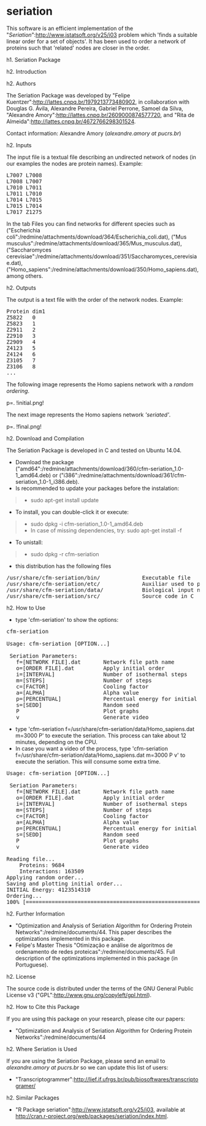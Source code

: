 # seriation
This software is an efficient implementation of the "*Seriation*":http://www.jstatsoft.org/v25/i03 problem which 'finds a suitable linear order for a set of objects'. It has been used to order a network of proteins such that 'related' nodes are closer in the order.


h1. Seriation Package

h2. Introduction

h2. Authors

The Seriation Package was developed by "Felipe Kuentzer":http://lattes.cnpq.br/1979213773480902, in collaboration with 
Douglas G. Ávila, Alexandre Pereira, Gabriel Perrone, Samoel da Silva, "Alexandre Amory":http://lattes.cnpq.br/2609000874577720, and "Rita de Almeida":http://lattes.cnpq.br/4672766298301524.

Contact information: Alexandre Amory (*alexandre.amory at pucrs.br*)

h2. Inputs

The input file is a textual file describing an undirected network of nodes (in our examples the nodes are protein names). Example:

<pre>
L7007 L7008
L7008 L7007
L7010 L7011
L7011 L7010
L7014 L7015
L7015 L7014
L7017 Z1275
</pre>

In the tab Files you can find networks for different species such as ("Escherichia coli":/redmine/attachments/download/364/Escherichia_coli.dat), ("Mus musculus":/redmine/attachments/download/365/Mus_musculus.dat), ("Saccharomyces cerevisiae":/redmine/attachments/download/351/Saccharomyces_cerevisiae.dat), ("Homo_sapiens":/redmine/attachments/download/350/Homo_sapiens.dat), among others.

h2. Outputs

The output is a text file with the order of the network nodes. Example:

<pre>
Protein	dim1
Z5822	0
Z5823	1
Z2911	2
Z2910	3
Z2909	4
Z4123	5
Z4124	6
Z3105	7
Z3106	8
...
</pre>

The following image represents the Homo sapiens network with a *random ordering*.

p=. !initial.png!

The next image represents the Homo sapiens network *'seriated'*.

p=. !final.png!


h2. Download and Compilation

The Seriation Package is developed in C and tested on Ubuntu 14.04.
* Download the package ("amd64":/redmine/attachments/download/360/cfm-seriation_1.0-1_amd64.deb) or ("i386":/redmine/attachments/download/361/cfm-seriation_1.0-1_i386.deb).
* Is recommended to update your packages before the instalation:
> * sudo apt-get install update
* To install, you can double-click it or execute:
> * sudo dpkg -i cfm-seriation_1.0-1_amd64.deb
> * In case of missing dependencies, try: sudo apt-get install -f
* To unistall:
> * sudo dpkg -r cfm-seriation

* this distribution has the following files

<pre>
/usr/share/cfm-seriation/bin/             Executable file
/usr/share/cfm-seriation/etc/             Auxiliar used to plot charts with GNUPLOT
/usr/share/cfm-seriation/data/            Biological input networks
/usr/share/cfm-seriation/src/             Source code in C
</pre>

h2. How to Use

* type 'cfm-seriation' to show the options:

<pre>
cfm-seriation

Usage: cfm-seriation [OPTION...]

 Seriation Parameters:
   f=[NETWORK FILE].dat       Network file path name
   o=[ORDER FILE].dat         Apply initial order
   i=[INTERVAL]               Number of isothermal steps
   m=[STEPS]                  Number of steps
   c=[FACTOR]                 Cooling factor
   a=[ALPHA]                  Alpha value
   p=[PERCENTUAL]             Percentual energy for initial temperature
   s=[SEDD]                   Random seed
   P                          Plot graphs
   v                          Generate video
</pre>

* type 'cfm-seriation f=/usr/share/cfm-seriation/data/Homo_sapiens.dat m=3000 P' to execute the seriation. This process can take about 12 minutes, depending on the CPU.
* In case you want a video of the process, type 'cfm-seriation f=/usr/share/cfm-seriation/data/Homo_sapiens.dat m=3000 P v' to execute the seriation. This will consume some extra time.

<pre>
Usage: cfm-seriation [OPTION...]

 Seriation Parameters:
   f=[NETWORK FILE].dat       Network file path name
   o=[ORDER FILE].dat         Apply initial order
   i=[INTERVAL]               Number of isothermal steps
   m=[STEPS]                  Number of steps
   c=[FACTOR]                 Cooling factor
   a=[ALPHA]                  Alpha value
   p=[PERCENTUAL]             Percentual energy for initial temperature
   s=[SEDD]                   Random seed
   P                          Plot graphs
   v                          Generate video

Reading file...
	Proteins: 9684
	Interactions: 163509
Applying random order...
Saving and plotting initial order...
INITIAL Energy: 4123514310
Ordering...
100% [====================================================================================================]
</pre>

h2. Further Information


* "Optimization and Analysis of Seriation Algorithm for Ordering Protein Networks":/redmine/documents/44. This paper describes the optimizations implemented in this package.
* Felipe's Master Thesis "Otimização e análise de algoritmos de ordenamento de redes proteicas":/redmine/documents/45. Full description of the optimizations implemented in this package (in Portuguese).

h2. License

The source code is distributed under the terms of the GNU General Public License v3 ("GPL":http://www.gnu.org/copyleft/gpl.html).

h2. How to Cite this Package

If you are using this package on your research, please cite our papers:
* "Optimization and Analysis of Seriation Algorithm for Ordering Protein Networks":/redmine/documents/44

h2. Where Seriation is Used

If you are using the Seriation Package, please send an email to *alexandre.amory at pucrs.br* so we can update this list of users:
* "Transcriptogrammer":http://lief.if.ufrgs.br/pub/biosoftwares/transcriptogramer/

h2. Similar Packages

* "R Package seriation":http://www.jstatsoft.org/v25/i03, available at http://cran.r-project.org/web/packages/seriation/index.html.
